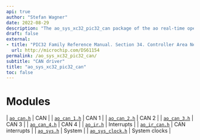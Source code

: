 ```yaml
---
api: true
author: "Stefan Wagner"
date: 2022-08-29
description: "The ao_sys_xc32_pic32_can package of the ao real-time operating system."
draft: false
external:
- title: "PIC32 Family Reference Manual. Section 34. Controller Area Network (CAN)."
  url: http://microchip.com/DS61154
permalink: /ao_sys_xc32_pic32_can/ 
subtitle: "CAN driver"
title: "ao_sys_xc32_pic32_can"
toc: false
---
```


# Modules

| [`ao_can.h`](ao_can.h.md) | CAN |
| [`ao_can_1.h`](ao_can_1.h.md) | CAN 1 |
| [`ao_can_2.h`](ao_can_2.h.md) | CAN 2 |
| [`ao_can_3.h`](ao_can_3.h.md) | CAN 3 |
| [`ao_can_4.h`](ao_can_4.h.md) | CAN 4 |
| [`ao_ir.h`](ao_ir.h.md) | Interrupts |
| [`ao_ir_can.h`](ao_ir_can.h.md) | CAN interrupts |
| [`ao_sys.h`](ao_sys.h.md) | System |
| [`ao_sys_clock.h`](ao_sys_clock.h.md) | System clocks |
